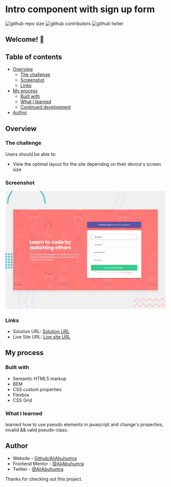 # Intro component with sign up form

![github repo size](https://img.shields.io/github/repo-size/AliABUHuMRA/intro-component-sign-up-form)
![github contributors](https://img.shields.io/github/contributors/AliABUHuMRA/intro-component-sign-up-form)
![github twiter](https://img.shields.io/twitter/follow/AliAbuhumra?style=social)

## Welcome! 👋

## Table of contents

- [Overview](#overview)
  - [The challenge](#the-challenge)
  - [Screenshot](#screenshot)
  - [Links](#links)
- [My process](#my-process)
  - [Built with](#built-with)
  - [What I learned](#what-i-learned)
  - [Continued development](#continued-development)
- [Author](#author)

## Overview

### The challenge

Users should be able to:

- View the optimal layout for the site depending on their device's screen size

### Screenshot

![Design preview for the Four card feature section coding challenge](./design/desktop-preview.jpg)

### Links

- Solution URL: [Solution URL](https://www.frontendmentor.io/solutions/base-apparel-coming-soon-page-KYxt5dG7m)
- Live Site URL: [Live site URL](https://aliabuhumra.github.io/Base-Apparel-coming-soon-page/)

## My process

### Built with

- Semantic HTML5 markup
- BEM
- CSS custom properties
- Flexbox
- CSS Grid

### What I learned

learned how to use pseudo elements in javascript and change's properties,
invalid && valid pseudo-class.

## Author

- Website - [Github/AliAbuhumra](https://github.com/aliabuhumra)
- Frontend Mentor - [@AliAbuhumra](https://www.frontendmentor.io/profile/aliabuhumra)
- Twitter - [@AliAbuhumra](https://twitter.com/aliabuhumra)

Thanks for checking out this project.
